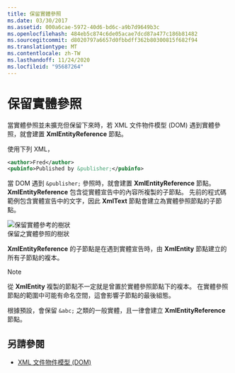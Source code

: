 ```yaml
---
title: 保留實體參照
ms.date: 03/30/2017
ms.assetid: 000a6cae-5972-40d6-bd6c-a9b7d9649b3c
ms.openlocfilehash: 484eb5c874c6de05acae7dcd87a477c186b81482
ms.sourcegitcommit: d8020797a6657d0fbbdff362b80300815f682f94
ms.translationtype: MT
ms.contentlocale: zh-TW
ms.lasthandoff: 11/24/2020
ms.locfileid: "95687264"
---
```

# <a name="entity-references-are-preserved"></a>保留實體參照

當實體參照並未擴充但保留下來時，若 XML 文件物件模型 (DOM) 遇到實體參照，就會建置 **XmlEntityReference** 節點。  
  
 使用下列 XML，  
  
```xml  
<author>Fred</author>  
<pubinfo>Published by &publisher;</pubinfo>  
```  
  
 當 DOM 遇到 `&publisher;` 參照時，就會建置 **XmlEntityReference** 節點。 **XmlEntityReference** 包含從實體宣告中的內容所複製的子節點。 先前的程式碼範例包含實體宣告中的文字，因此 **XmlText** 節點會建立為實體參照節點的子節點。  
  
 ![保留實體參考的樹狀](media/xmlentityref-notexpanded-nodes.gif "xmlentityref_notexpanded_nodes")  
保留之實體參照的樹狀  
  
 **XmlEntityReference** 的子節點是在遇到實體宣告時，由 **XmlEntity** 節點建立的所有子節點的複本。  
  
> [!NOTE]
> 從 **XmlEntity** 複製的節點不一定就是曾置於實體參照節點下的複本。 在實體參照節點的範圍中可能有命名空間，這會影響子節點的最後組態。  
  
 根據預設，會保留 `&abc;` 之類的一般實體，且一律會建立 **XmlEntityReference** 節點。  
  
## <a name="see-also"></a>另請參閱

- [XML 文件物件模型 (DOM)](xml-document-object-model-dom.md)

